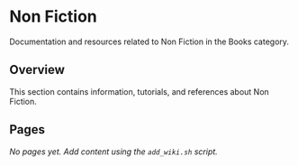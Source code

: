 # Non Fiction

Documentation and resources related to Non Fiction in the Books category.

## Overview

This section contains information, tutorials, and references about Non Fiction.

## Pages

*No pages yet. Add content using the `add_wiki.sh` script.*


